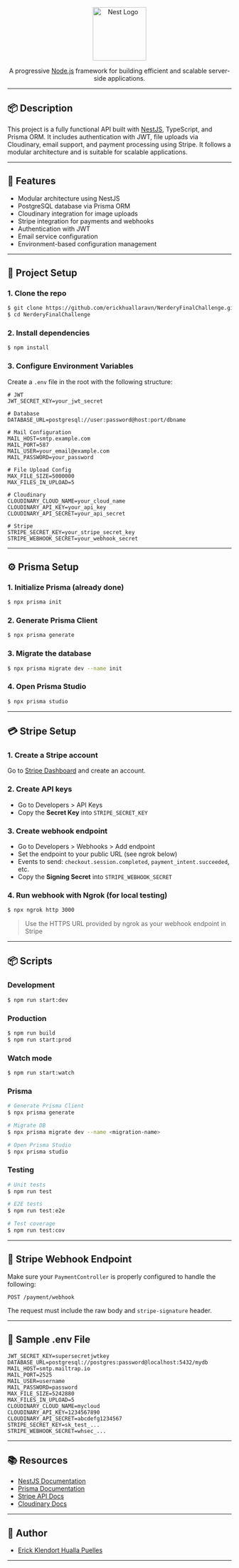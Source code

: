 <p align="center">
  <a href="http://nestjs.com/" target="blank"><img src="https://nestjs.com/img/logo-small.svg" width="120" alt="Nest Logo" /></a>
</p>

<p align="center">A progressive <a href="http://nodejs.org" target="_blank">Node.js</a> framework for building efficient and scalable server-side applications.</p>

---

## 📦 Description

This project is a fully functional API built with [NestJS](https://nestjs.com), TypeScript, and Prisma ORM. It includes authentication with JWT, file uploads via Cloudinary, email support, and payment processing using Stripe. It follows a modular architecture and is suitable for scalable applications.

---

## 🚀 Features

- Modular architecture using NestJS
- PostgreSQL database via Prisma ORM
- Cloudinary integration for image uploads
- Stripe integration for payments and webhooks
- Authentication with JWT
- Email service configuration
- Environment-based configuration management

---

## 🔧 Project Setup

### 1. Clone the repo

```bash
$ git clone https://github.com/erickhuallaravn/NerderyFinalChallenge.git>
$ cd NerderyFinalChallenge
```

### 2. Install dependencies

```bash
$ npm install
```

### 3. Configure Environment Variables

Create a `.env` file in the root with the following structure:

```env
# JWT
JWT_SECRET_KEY=your_jwt_secret

# Database
DATABASE_URL=postgresql://user:password@host:port/dbname

# Mail Configuration
MAIL_HOST=smtp.example.com
MAIL_PORT=587
MAIL_USER=your_email@example.com
MAIL_PASSWORD=your_password

# File Upload Config
MAX_FILE_SIZE=5000000
MAX_FILES_IN_UPLOAD=5

# Cloudinary
CLOUDINARY_CLOUD_NAME=your_cloud_name
CLOUDINARY_API_KEY=your_api_key
CLOUDINARY_API_SECRET=your_api_secret

# Stripe
STRIPE_SECRET_KEY=your_stripe_secret_key
STRIPE_WEBHOOK_SECRET=your_webhook_secret
```

---

## ⚙️ Prisma Setup

### 1. Initialize Prisma (already done)

```bash
$ npx prisma init
```

### 2. Generate Prisma Client

```bash
$ npx prisma generate
```

### 3. Migrate the database

```bash
$ npx prisma migrate dev --name init
```

### 4. Open Prisma Studio

```bash
$ npx prisma studio
```

---

## 💳 Stripe Setup

### 1. Create a Stripe account

Go to [Stripe Dashboard](https://dashboard.stripe.com/) and create an account.

### 2. Create API keys

- Go to Developers > API Keys
- Copy the **Secret Key** into `STRIPE_SECRET_KEY`

### 3. Create webhook endpoint

- Go to Developers > Webhooks > Add endpoint
- Set the endpoint to your public URL (see ngrok below)
- Events to send: `checkout.session.completed`, `payment_intent.succeeded`, etc.
- Copy the **Signing Secret** into `STRIPE_WEBHOOK_SECRET`

### 4. Run webhook with Ngrok (for local testing)

```bash
$ npx ngrok http 3000
```

> Use the HTTPS URL provided by ngrok as your webhook endpoint in Stripe

---

## 📦 Scripts

### Development

```bash
$ npm run start:dev
```

### Production

```bash
$ npm run build
$ npm run start:prod
```

### Watch mode

```bash
$ npm run start:watch
```

### Prisma

```bash
# Generate Prisma Client
$ npx prisma generate

# Migrate DB
$ npx prisma migrate dev --name <migration-name>

# Open Prisma Studio
$ npx prisma studio
```

### Testing

```bash
# Unit tests
$ npm run test

# E2E tests
$ npm run test:e2e

# Test coverage
$ npm run test:cov
```

---

## 📡 Stripe Webhook Endpoint

Make sure your `PaymentController` is properly configured to handle the following:

```
POST /payment/webhook
```

The request must include the raw body and `stripe-signature` header.

---

## 🧪 Sample .env File

```env
JWT_SECRET_KEY=supersecretjwtkey
DATABASE_URL=postgresql://postgres:password@localhost:5432/mydb
MAIL_HOST=smtp.mailtrap.io
MAIL_PORT=2525
MAIL_USER=username
MAIL_PASSWORD=password
MAX_FILE_SIZE=5242880
MAX_FILES_IN_UPLOAD=5
CLOUDINARY_CLOUD_NAME=mycloud
CLOUDINARY_API_KEY=1234567890
CLOUDINARY_API_SECRET=abcdefg1234567
STRIPE_SECRET_KEY=sk_test_...
STRIPE_WEBHOOK_SECRET=whsec_...
```

---

## 📚 Resources

- [NestJS Documentation](https://docs.nestjs.com)
- [Prisma Documentation](https://www.prisma.io/docs)
- [Stripe API Docs](https://stripe.com/docs/api)
- [Cloudinary Docs](https://cloudinary.com/documentation)

---

## 👤 Author

- [Erick Klendort Hualla Puelles](https://github.com/erickhuallaravn)

---
